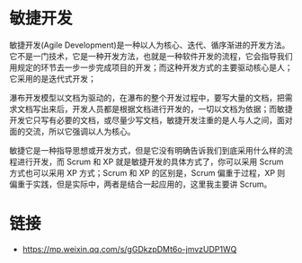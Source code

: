 # 敏捷开发

敏捷开发(Agile Development)是一种以人为核心、迭代、循序渐进的开发方法。它不是一门技术，它是一种开发方法，也就是一种软件开发的流程，它会指导我们用规定的环节去一步一步完成项目的开发；而这种开发方式的主要驱动核心是人；它采用的是迭代式开发；

瀑布开发模型以文档为驱动的，在瀑布的整个开发过程中，要写大量的文档，把需求文档写出来后，开发人员都是根据文档进行开发的，一切以文档为依据；而敏捷开发它只写有必要的文档，或尽量少写文档，敏捷开发注重的是人与人之间，面对面的交流，所以它强调以人为核心。

敏捷它是一种指导思想或开发方式，但是它没有明确告诉我们到底采用什么样的流程进行开发，而 Scrum 和 XP 就是敏捷开发的具体方式了，你可以采用 Scrum 方式也可以采用 XP 方式；Scrum 和 XP 的区别是，Scrum 偏重于过程，XP 则偏重于实践，但是实际中，两者是结合一起应用的，这里我主要讲 Scrum。

# 链接

- https://mp.weixin.qq.com/s/gGDkzpDMt6o-jmvzUDP1WQ
